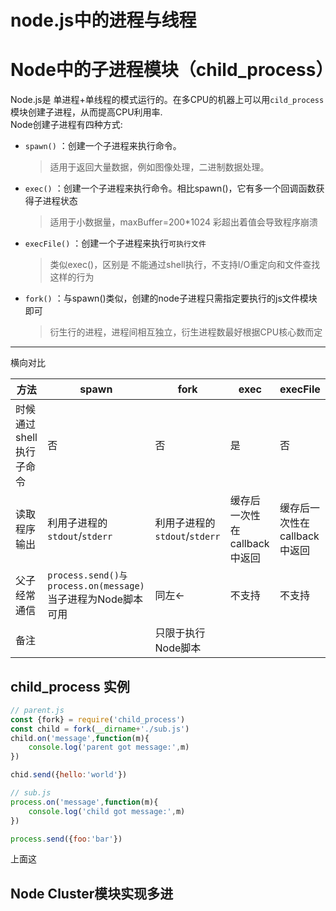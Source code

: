 # node.js中的进程与线程
# Node中的子进程模块（child_process）
Node.js是 单进程+单线程的模式运行的。在多CPU的机器上可以用`cild_process`模块创建子进程，从而提高CPU利用率.  
Node创建子进程有四种方式:   
- `spawn()` ：创建一个子进程来执行命令。 
  
    > 适用于返回大量数据，例如图像处理，二进制数据处理。
- `exec()`  ：创建一个子进程来执行命令。相比spawn()，它有多一个回调函数获得子进程状态
  
    > 适用于小数据量，maxBuffer=200*1024 彩超出着值会导致程序崩溃
- `execFile()` ：创建一个子进程来执行`可执行文件`
  
    > 类似exec()，区别是 不能通过shell执行，不支持I/O重定向和文件查找这样的行为
- `fork()` ：与spawn()类似，创建的node子进程只需指定要执行的js文件模块即可
  
    > 衍生行的进程，进程间相互独立，衍生进程数最好根据CPU核心数而定
---
横向对比  

|方法|spawn|fork|exec|execFile|
|----|-----|----|----|--------|
|时候通过shell执行子命令|否|否|是|否|
|读取程序输出|利用子进程的`stdout`/`stderr`|利用子进程的`stdout`/`stderr`|缓存后一次性在callback中返回|缓存后一次性在callback中返回|
|父子经常通信|`process.send()与process.on(message)`当子进程为Node脚本可用|同左←|不支持|不支持|
|备注||只限于执行Node脚本|||
## child_process 实例
```js
// parent.js
const {fork} = require('child_process')
const child = fork(__dirname+'./sub.js')
child.on('message',function(m){
    console.log('parent got message:',m)
})

chid.send({hello:'world'})
```
```js
// sub.js
process.on('message',function(m){
    console.log('child got message:',m)
})

process.send({foo:'bar'})
```
上面这

## Node Cluster模块实现多进